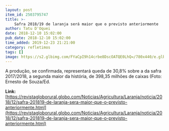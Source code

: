 ```yaml
---
layout: post
item_id: 2503795747
title: >-
    Safra 2018/19 de laranja será maior que o previsto anteriormente
author: Tatu D'Oquei
date: 2018-12-10 15:02:00
pub_date: 2018-12-10 15:02:00
time_added: 2019-12-23 21:21:00
category: refletimos
tags: []
image: https://s2.glbimg.com/FYaCpI9h14crbe8DscOATQE0LhQ=/780x440/e.glbimg.com/og/ed/f/original/2015/04/09/dsc_5614.jpg
---
```


A produção, se confirmada, representará queda de 30,8% sobre a da safra 2017/2018, a segunda maior da história, de 398,35 milhões de caixas (Foto: Ernesto de Souza/Ed.

**Link:** [https://revistagloborural.globo.com/Noticias/Agricultura/Laranja/noticia/2018/12/safra-201819-de-laranja-sera-maior-que-o-previsto-anteriormente.html](https://revistagloborural.globo.com/Noticias/Agricultura/Laranja/noticia/2018/12/safra-201819-de-laranja-sera-maior-que-o-previsto-anteriormente.html)

